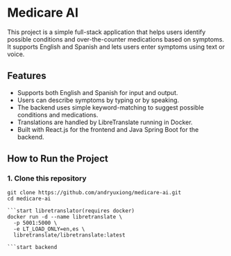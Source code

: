 # Medicare AI

This project is a simple full-stack application that helps users identify possible conditions and over-the-counter medications based on symptoms. It supports English and Spanish and lets users enter symptoms using text or voice.

## Features

- Supports both English and Spanish for input and output.
- Users can describe symptoms by typing or by speaking.
- The backend uses simple keyword-matching to suggest possible conditions and medications.
- Translations are handled by LibreTranslate running in Docker.
- Built with React.js for the frontend and Java Spring Boot for the backend.

## How to Run the Project

### 1. Clone this repository

```bash/terminal
git clone https://github.com/andryuxiong/medicare-ai.git
cd medicare-ai

```start libretranslator(requires docker)
docker run -d --name libretranslate \
  -p 5001:5000 \
  -e LT_LOAD_ONLY=en,es \
  libretranslate/libretranslate:latest

```start backend
